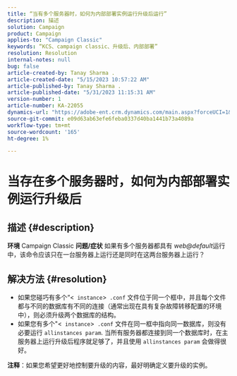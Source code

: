 ```yaml
---
title: “当有多个服务器时，如何为内部部署实例运行升级后运行”
description: 描述
solution: Campaign
product: Campaign
applies-to: "Campaign Classic"
keywords: “KCS、campaign classic、升级后、内部部署”
resolution: Resolution
internal-notes: null
bug: false
article-created-by: Tanay Sharma .
article-created-date: "5/15/2023 10:57:22 AM"
article-published-by: Tanay Sharma .
article-published-date: "5/31/2023 11:15:31 AM"
version-number: 1
article-number: KA-22055
dynamics-url: "https://adobe-ent.crm.dynamics.com/main.aspx?forceUCI=1&pagetype=entityrecord&etn=knowledgearticle&id=01c5b13e-0ff3-ed11-8848-6045bd006079"
source-git-commit: e09d63ab63efe6feba0337d40ba1441b73a4089a
workflow-type: tm+mt
source-wordcount: '165'
ht-degree: 1%

---
```


# 当存在多个服务器时，如何为内部部署实例运行升级后

## 描述 {#description}

<b>环境</b>
Campaign Classic
<b>问题/症状</b>
如果有多个服务器都具有 *web@default*&#x200B;运行中，该命令应该只在一台服务器上运行还是同时在这两台服务器上运行？


## 解决方法 {#resolution}


- 如果您碰巧有多个“&lt;` instance`>` .conf` 文件位于同一个框中，并且每个文件都与不同的数据库有不同的连接（通常出现在具有复杂故障转移配置的环境中），则必须升级两个数据库的结构。
- 如果您有多个&quot;&lt;` instance`>` .conf` 文件在同一框中指向同一数据库，则没有必要运行 `allinstances param`. 当所有服务器都连接到同一个数据库时，在主服务器上运行升级后程序就足够了，并且使用 `allinstances param` 会做得很好。




<b>注释</b>：如果您希望更好地控制要升级的内容，最好明确定义要升级的实例。
